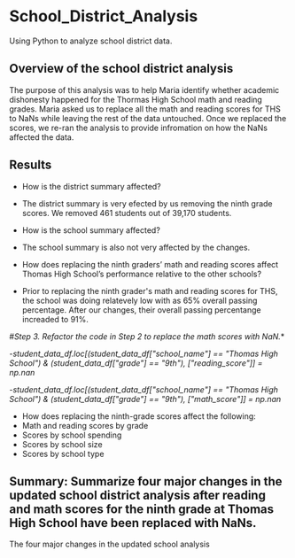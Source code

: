 # School_District_Analysis
 Using Python to analyze school district data.
 
## Overview of the school district analysis
The purpose of this analysis was to help Maria identify whether academic dishonesty happened for the Thormas High School math and reading grades. Maria asked us to replace all the math and reading scores for THS to NaNs while leaving the rest of the data untouched. Once we replaced the scores, we re-ran the analysis to provide infromation on how the NaNs affected the data.

## Results

- How is the district summary affected?
- The district summary is very efected by us removing the ninth grade scores. We removed 461 students out of 39,170 students.

- How is the school summary affected?
- The school summary is also not very affected by the changes.

- How does replacing the ninth graders’ math and reading scores affect Thomas High School’s performance relative to the other schools?
- Prior to replacing the ninth grader's math and reading scores for THS, the school was doing relatevely low with as 65% overall passing percentage. After our changes, their overall passing percentange increaded to 91%.

#*Step 3. Refactor the code in Step 2 to replace the math scores with NaN.**

-*student_data_df.loc[(student_data_df["school_name"] == "Thomas High School") & (student_data_df["grade"] == "9th"), ["reading_score"]] = np.nan*

-*student_data_df.loc[(student_data_df["school_name"] == "Thomas High School") & (student_data_df["grade"] == "9th"), ["math_score"]] = np.nan*

- How does replacing the ninth-grade scores affect the following:
- Math and reading scores by grade
- Scores by school spending
- Scores by school size
- Scores by school type



## Summary: Summarize four major changes in the updated school district analysis after reading and math scores for the ninth grade at Thomas High School have been replaced with NaNs.

The four major changes in the updated school analysis 
